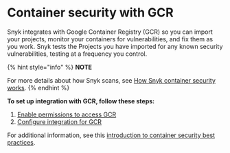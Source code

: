 # Container security with GCR

Snyk integrates with Google Container Registry (GCR) so you can import your projects, monitor your containers for vulnerabilities, and fix them as you work. Snyk tests the Projects you have imported for any known security vulnerabilities, testing at a frequency you control.

{% hint style="info" %}
**NOTE**

For more details about how Snyk scans, see [How Snyk container security works](../../../scan-containers/how-snyk-container-works.md).
{% endhint %}

**To set up integration with GCR, follow these steps:**

1. [Enable permissions to access GCR](enable-permissions-to-access-gcr.md)
2. [Configure integration for GCR](configure-integration-for-gcr.md)

For additional information, see this [introduction to container security best practices](https://snyk.io/learn/container-security/).
